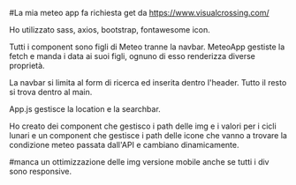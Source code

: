 #La mia meteo app fa richiesta get da https://www.visualcrossing.com/

Ho utilizzato sass, axios, bootstrap, fontawesome icon.

Tutti i component sono figli di Meteo tranne la navbar.
MeteoApp gestiste la fetch e manda i data ai suoi figli, ognuno di esso renderizza diverse proprietà.

La navbar si limita al form di ricerca ed inserita dentro l'header.
Tutto il resto si trova dentro al main. 

App.js gestisce la location e la searchbar.

Ho creato dei component che gestisco i path delle img e i valori per i cicli lunari e un component che gestisce i path delle icone che vanno a trovare la condizione meteo passata dall'API e cambiano dinamicamente.

#manca un ottimizzazione delle img versione mobile anche se tutti i div sono responsive.
